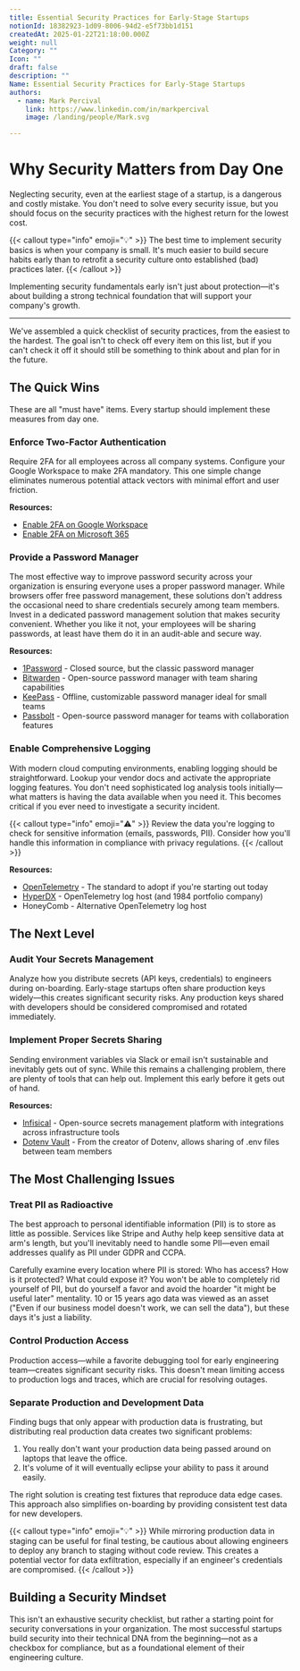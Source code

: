 ```yaml
---
title: Essential Security Practices for Early-Stage Startups
notionId: 18382923-1d09-8006-94d2-e5f73bb1d151
createdAt: 2025-01-22T21:18:00.000Z
weight: null
Category: ""
Icon: ""
draft: false
description: ""
Name: Essential Security Practices for Early-Stage Startups
authors:
  - name: Mark Percival
    link: https://www.linkedin.com/in/markpercival
    image: /landing/people/Mark.svg

---
```



# Why Security Matters from Day One


Neglecting security, even at the earliest stage of a startup, is a dangerous and costly mistake. You don't need to solve every security issue, but you should focus on the security practices with the highest return for the lowest cost.


{{< callout type="info" emoji="💡" >}} The best time to implement security basics is when your company is small. It's much easier to build secure habits early than to retrofit a security culture onto established (bad) practices later. {{< /callout >}}


Implementing security fundamentals early isn't just about protection—it's about building a strong technical foundation that will support your company's growth. 


---


We've assembled a quick checklist of security practices, from the easiest to the hardest. The goal isn't to check off every item on this list, but if you can't check it off it should still be something to think about and plan for in the future.


## The Quick Wins


These are all "must have" items. Every startup should implement these measures from day one.


### Enforce Two-Factor Authentication


Require 2FA for all employees across all company systems. Configure your Google Workspace to make 2FA mandatory. This one simple change eliminates numerous potential attack vectors with minimal effort and user friction.


**Resources:**

- [Enable 2FA on Google Workspace](https://support.google.com/a/answer/9176657?hl=en)
- [Enable 2FA on Microsoft 365](https://learn.microsoft.com/en-us/microsoft-365/admin/security-and-compliance/set-up-multi-factor-authentication?view=o365-worldwide)

### Provide a Password Manager


The most effective way to improve password security across your organization is ensuring everyone uses a proper password manager. While browsers offer free password management, these solutions don't address the occasional need to share credentials securely among team members. Invest in a dedicated password management solution that makes security convenient. Whether you like it not, your employees will be sharing passwords, at least have them do it in an audit-able and secure way.


**Resources:**

- [1Password](https://1password.com/) - Closed source, but the classic password manager
- [Bitwarden](https://bitwarden.com/) - Open-source password manager with team sharing capabilities
- [KeePass](https://keepass.info/) - Offline, customizable password manager ideal for small teams
- [Passbolt](https://www.passbolt.com/) - Open-source password manager for teams with collaboration features

### Enable Comprehensive Logging


With modern cloud computing environments, enabling logging should be straightforward. Lookup your vendor docs and activate the appropriate logging features. You don't need sophisticated log analysis tools initially—what matters is having the data available when you need it. This becomes critical if you ever need to investigate a security incident.


{{< callout type="info" emoji="⚠️" >}} Review the data you're logging to check for sensitive information (emails, passwords, PII). Consider how you'll handle this information in compliance with privacy regulations. {{< /callout >}}


**Resources:**

- [OpenTelemetry](https://opentelemetry.io/) - The standard to adopt if you're starting out today
- [HyperDX](https://www.hyperdx.io/) - OpenTelemetry log host (and 1984 portfolio company)
- HoneyComb - Alternative OpenTelemetry log host

## The Next Level


### Audit Your Secrets Management


Analyze how you distribute secrets (API keys, credentials) to engineers during on-boarding. Early-stage startups often share production keys widely—this creates significant security risks. Any production keys shared with developers should be considered compromised and rotated immediately.


### Implement Proper Secrets Sharing


Sending environment variables via Slack or email isn't sustainable and inevitably gets out of sync. While this remains a challenging problem, there are plenty of tools that can help out. Implement this early before it gets out of hand.


**Resources:**

- [Infisical](https://infisical.com/) - Open-source secrets management platform with integrations across infrastructure tools
- [Dotenv Vault](https://www.dotenv.org/security/) - From the creator of Dotenv, allows sharing of .env files between team members

## The Most Challenging Issues


### Treat PII as Radioactive


The best approach to personal identifiable information (PII) is to store as little as possible. Services like Stripe and Authy help keep sensitive data at arm's length, but you'll inevitably need to handle some PII—even email addresses qualify as PII under GDPR and CCPA.


Carefully examine every location where PII is stored: Who has access? How is it protected? What could expose it? You won't be able to completely rid yourself of PII, but do yourself a favor and avoid the hoarder "it might be useful later" mentality. 10 or 15 years ago data was viewed as an asset ("Even if our business model doesn't work, we can sell the data"), but these days it's just a liability.


### Control Production Access


Production access—while a favorite debugging tool for early engineering team—creates significant security risks. This doesn't mean limiting access to production logs and traces, which are crucial for resolving outages. 


### Separate Production and Development Data


Finding bugs that only appear with production data is frustrating, but distributing real production data creates two significant problems:

1. You really don't want your production data being passed around on laptops that leave the office.
2. It's volume of it will eventually eclipse your ability to pass it around easily.

The right solution is creating test fixtures that reproduce data edge cases. This approach also simplifies on-boarding by providing consistent test data for new developers.


{{< callout type="info" emoji="💡" >}} While mirroring production data in staging can be useful for final testing, be cautious about allowing engineers to deploy any branch to staging without code review. This creates a potential vector for data exfiltration, especially if an engineer's credentials are compromised. {{< /callout >}}


## Building a Security Mindset


This isn't an exhaustive security checklist, but rather a starting point for security conversations in your organization. The most successful startups build security into their technical DNA from the beginning—not as a checkbox for compliance, but as a foundational element of their engineering culture.

